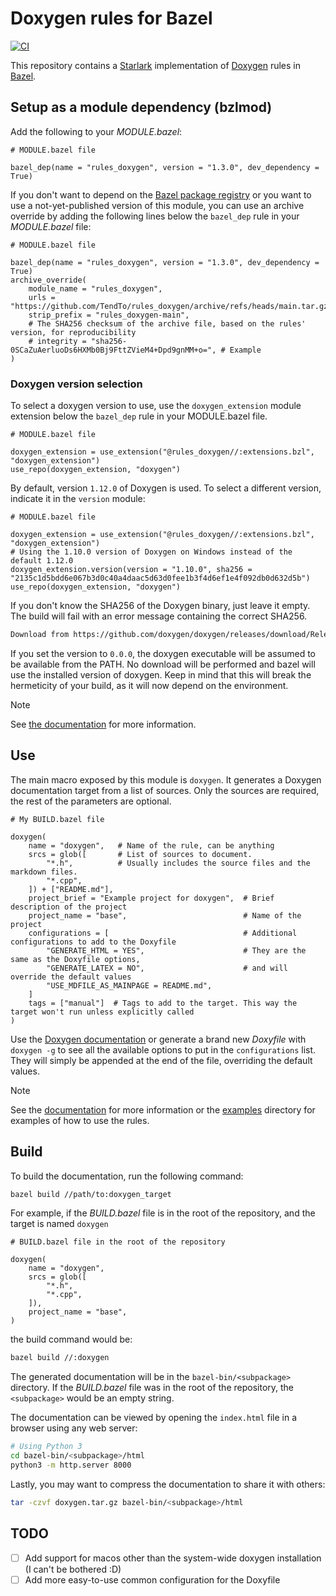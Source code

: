 # Doxygen rules for Bazel

[![CI](https://github.com/TendTo/rules_doxygen/actions/workflows/ci.yml/badge.svg)](https://github.com/TendTo/rules_doxygen/actions/workflows/ci.yml)

This repository contains a [Starlark](https://github.com/bazelbuild/starlark) implementation of [Doxygen](https://www.doxygen.nl/) rules in [Bazel](https://bazel.build/).

## Setup as a module dependency (bzlmod)

Add the following to your _MODULE.bazel_:

```bzl
# MODULE.bazel file

bazel_dep(name = "rules_doxygen", version = "1.3.0", dev_dependency = True)
```

If you don't want to depend on the [Bazel package registry](https://bazel.build/external/bazelbuild/rules_pkg) or you want to use a not-yet-published version of this module, you can use an archive override by adding the following lines below the `bazel_dep` rule in your _MODULE.bazel_ file:

```bzl
# MODULE.bazel file

bazel_dep(name = "rules_doxygen", version = "1.3.0", dev_dependency = True)
archive_override(
    module_name = "rules_doxygen",
    urls = "https://github.com/TendTo/rules_doxygen/archive/refs/heads/main.tar.gz",
    strip_prefix = "rules_doxygen-main",
    # The SHA256 checksum of the archive file, based on the rules' version, for reproducibility
    # integrity = "sha256-0SCaZuAerluoDs6HXMb0Bj9FttZVieM4+Dpd9gnMM+o=", # Example
)
```

### Doxygen version selection

To select a doxygen version to use, use the `doxygen_extension` module extension below the `bazel_dep` rule in your MODULE.bazel file.

```bzl
# MODULE.bazel file

doxygen_extension = use_extension("@rules_doxygen//:extensions.bzl", "doxygen_extension")
use_repo(doxygen_extension, "doxygen")
```

By default, version `1.12.0` of Doxygen is used. To select a different version, indicate it in the `version` module:

```bzl
# MODULE.bazel file

doxygen_extension = use_extension("@rules_doxygen//:extensions.bzl", "doxygen_extension")
# Using the 1.10.0 version of Doxygen on Windows instead of the default 1.12.0
doxygen_extension.version(version = "1.10.0", sha256 = "2135c1d5bdd6e067b3d0c40a4daac5d63d0fee1b3f4d6ef1e4f092db0d632d5b")
use_repo(doxygen_extension, "doxygen")
```

If you don't know the SHA256 of the Doxygen binary, just leave it empty.
The build will fail with an error message containing the correct SHA256.

```bash
Download from https://github.com/doxygen/doxygen/releases/download/Release_1_10_0/doxygen-1.10.0.windows.x64.bin.zip failed: class com.google.devtools.build.lib.bazel.repository.downloader.UnrecoverableHttpException Checksum was 2135c1d5bdd6e067b3d0c40a4daac5d63d0fee1b3f4d6ef1e4f092db0d632d5b but wanted 0000000000000000000000000000000000000000000000000000000000000000
```

If you set the version to `0.0.0`, the doxygen executable will be assumed to be available from the PATH.
No download will be performed and bazel will use the installed version of doxygen.
Keep in mind that this will break the hermeticity of your build, as it will now depend on the environment.

> [!Note]
> See [the documentation](docs/extensions_doc.md) for more information.

## Use

The main macro exposed by this module is `doxygen`.
It generates a Doxygen documentation target from a list of sources.
Only the sources are required, the rest of the parameters are optional.

```bzl
# My BUILD.bazel file

doxygen(
    name = "doxygen",   # Name of the rule, can be anything
    srcs = glob([       # List of sources to document.
        "*.h",          # Usually includes the source files and the markdown files.
        "*.cpp",
    ]) + ["README.md"],
    project_brief = "Example project for doxygen",  # Brief description of the project
    project_name = "base",                          # Name of the project
    configurations = [                              # Additional configurations to add to the Doxyfile
        "GENERATE_HTML = YES",                      # They are the same as the Doxyfile options,
        "GENERATE_LATEX = NO",                      # and will override the default values
        "USE_MDFILE_AS_MAINPAGE = README.md",
    ]
    tags = ["manual"]  # Tags to add to the target. This way the target won't run unless explicitly called
)
```

Use the [Doxygen documentation](https://www.doxygen.nl/manual/config.html) or generate a brand new _Doxyfile_ with `doxygen -g` to see all the available options to put in the `configurations` list.
They will simply be appended at the end of the file, overriding the default values.

> [!Note]
> See the [documentation](docs/doxygen_doc.md) for more information or the [examples](examples) directory for examples of how to use the rules.

## Build

To build the documentation, run the following command:

```bash
bazel build //path/to:doxygen_target
```

For example, if the _BUILD.bazel_ file is in the root of the repository, and the target is named `doxygen`

```bzl
# BUILD.bazel file in the root of the repository

doxygen(
    name = "doxygen",
    srcs = glob([
        "*.h",
        "*.cpp",
    ]),
    project_name = "base",
)
```

the build command would be:

```bash
bazel build //:doxygen
```

The generated documentation will be in the `bazel-bin/<subpackage>` directory.
If the _BUILD.bazel_ file was in the root of the repository, the `<subpackage>` would be an empty string.

The documentation can be viewed by opening the `index.html` file in a browser using any web server:

```bash
# Using Python 3
cd bazel-bin/<subpackage>/html
python3 -m http.server 8000
```

Lastly, you may want to compress the documentation to share it with others:

```bash
tar -czvf doxygen.tar.gz bazel-bin/<subpackage>/html
```

## TODO

- [ ] Add support for macos other than the system-wide doxygen installation (I can't be bothered :D)
- [ ] Add more easy-to-use common configuration for the Doxyfile

